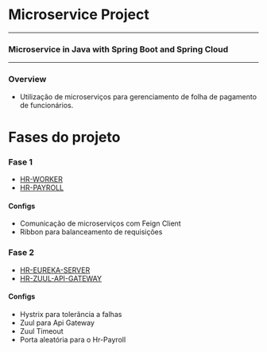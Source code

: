 # Microservice Project

<hr>

### Microservice in Java with Spring Boot and Spring Cloud

<hr>

### Overview

- Utilização de microserviços para gerenciamento de folha de pagamento de funcionários.

# Fases do projeto

### Fase 1

* [HR-WORKER](https://github.com/Uallessonivo/microservice-course/tree/main/hrworker)
* [HR-PAYROLL](https://github.com/Uallessonivo/microservice-course/tree/main/hrpayroll)

#### Configs

* Comunicação de microserviços com Feign Client
* Ribbon para balanceamento de requisições


### Fase 2

* [HR-EUREKA-SERVER](https://github.com/Uallessonivo/microservice-course/tree/main/hreureka)
* [HR-ZUUL-API-GATEWAY](https://github.com/Uallessonivo/microservice-course/tree/main/hrgateway)

#### Configs

* Hystrix para tolerância a falhas
* Zuul para Api Gateway
* Zuul Timeout
* Porta aleatória para o Hr-Payroll
